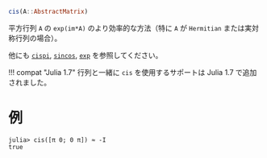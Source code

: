 ```julia
cis(A::AbstractMatrix)
```

平方行列 `A` の `exp(im*A)` のより効率的な方法（特に `A` が `Hermitian` または実対称行列の場合）。

他にも [`cispi`](@ref), [`sincos`](@ref), [`exp`](@ref) を参照してください。

!!! compat "Julia 1.7"
    行列と一緒に `cis` を使用するサポートは Julia 1.7 で追加されました。


# 例

```jldoctest
julia> cis([π 0; 0 π]) ≈ -I
true
```

